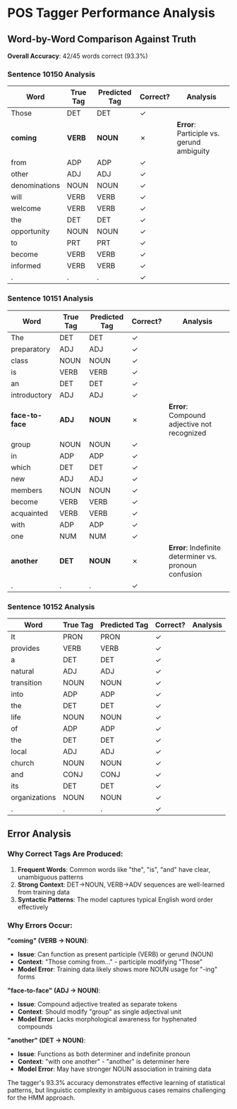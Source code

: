 # POS Tagger Performance Analysis

## Word-by-Word Comparison Against Truth

**Overall Accuracy**: 42/45 words correct (93.3%)

### Sentence 10150 Analysis
| Word | True Tag | Predicted Tag | Correct? | Analysis |
|------|----------|---------------|----------|----------|
| Those | DET | DET | ✓ |  |
| **coming** | **VERB** | **NOUN** | ✗ | **Error**: Participle vs. gerund ambiguity |
| from | ADP | ADP | ✓ |  |
| other | ADJ | ADJ | ✓ |  |
| denominations | NOUN | NOUN | ✓ |  |
| will | VERB | VERB | ✓ |  |
| welcome | VERB | VERB | ✓ |  |
| the | DET | DET | ✓ | |
| opportunity | NOUN | NOUN | ✓ |  |
| to | PRT | PRT | ✓ |  |
| become | VERB | VERB | ✓ | |
| informed | VERB | VERB | ✓ |  |
| . | . | . | ✓ |  |

### Sentence 10151 Analysis
| Word | True Tag | Predicted Tag | Correct? | Analysis |
|------|----------|---------------|----------|----------|
| The | DET | DET | ✓ |  |
| preparatory | ADJ | ADJ | ✓ |  |
| class | NOUN | NOUN | ✓ | |
| is | VERB | VERB | ✓ | |
| an | DET | DET | ✓ |  |
| introductory | ADJ | ADJ | ✓ | |
| **face-to-face** | **ADJ** | **NOUN** | ✗ | **Error**: Compound adjective not recognized |
| group | NOUN | NOUN | ✓ | |
| in | ADP | ADP | ✓ | |
| which | DET | DET | ✓ |  |
| new | ADJ | ADJ | ✓ | |
| members | NOUN | NOUN | ✓ |  |
| become | VERB | VERB | ✓ |  |
| acquainted | VERB | VERB | ✓ |  |
| with | ADP | ADP | ✓ | |
| one | NUM | NUM | ✓ | |
| **another** | **DET** | **NOUN** | ✗ | **Error**: Indefinite determiner vs. pronoun confusion |
| . | . | . | ✓ | |

### Sentence 10152 Analysis
| Word | True Tag | Predicted Tag | Correct? | Analysis |
|------|----------|---------------|----------|----------|
| It | PRON | PRON | ✓ |  |
| provides | VERB | VERB | ✓ |  |
| a | DET | DET | ✓ |  |
| natural | ADJ | ADJ | ✓ |  |
| transition | NOUN | NOUN | ✓ |  |
| into | ADP | ADP | ✓ |  |
| the | DET | DET | ✓ |  |
| life | NOUN | NOUN | ✓ |  |
| of | ADP | ADP | ✓ |  |
| the | DET | DET | ✓ |  |
| local | ADJ | ADJ | ✓ |  |
| church | NOUN | NOUN | ✓ |  |
| and | CONJ | CONJ | ✓ |  |
| its | DET | DET | ✓ |  |
| organizations | NOUN | NOUN | ✓ |  |
| . | . | . | ✓ |  |


## Error Analysis

### Why Correct Tags Are Produced:
1. **Frequent Words**: Common words like "the", "is", "and" have clear, unambiguous patterns
2. **Strong Context**: DET→NOUN, VERB→ADV sequences are well-learned from training data
3. **Syntactic Patterns**: The model captures typical English word order effectively

### Why Errors Occur:

**"coming" (VERB → NOUN)**:
- **Issue**: Can function as present participle (VERB) or gerund (NOUN)
- **Context**: "Those coming from..." - participle modifying "Those"
- **Model Error**: Training data likely shows more NOUN usage for "-ing" forms

**"face-to-face" (ADJ → NOUN)**:
- **Issue**: Compound adjective treated as separate tokens
- **Context**: Should modify "group" as single adjectival unit
- **Model Error**: Lacks morphological awareness for hyphenated compounds

**"another" (DET → NOUN)**:
- **Issue**: Functions as both determiner and indefinite pronoun
- **Context**: "with one another" - "another" is determiner here
- **Model Error**: May have stronger NOUN association in training data

The tagger's 93.3% accuracy demonstrates effective learning of statistical patterns, but linguistic complexity in ambiguous cases remains challenging for the HMM approach.